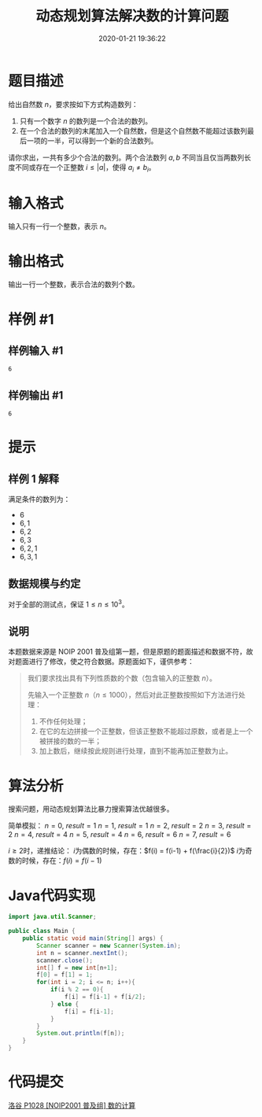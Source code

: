 ﻿---
title: 动态规划算法解决数的计算问题
date: 2020-01-21 19:36:22
summary: 本文基于动态规划算法解决数的计算问题（洛谷P1028题），用Java编程实现。
mathjax: true
tags:
- 算法
- Java
categories:
- 算法分析与设计
---

# 题目描述

给出自然数 $n$，要求按如下方式构造数列：

1. 只有一个数字 $n$ 的数列是一个合法的数列。
2. 在一个合法的数列的末尾加入一个自然数，但是这个自然数不能超过该数列最后一项的一半，可以得到一个新的合法数列。

请你求出，一共有多少个合法的数列。两个合法数列 $a, b$ 不同当且仅当两数列长度不同或存在一个正整数 $i \leq |a|$，使得 $a_i \neq b_i$。

# 输入格式

输入只有一行一个整数，表示 $n$。

# 输出格式

输出一行一个整数，表示合法的数列个数。

# 样例 #1

## 样例输入 #1

```
6
```

## 样例输出 #1

```
6
```

# 提示

## 样例 1 解释

满足条件的数列为：
- $6$
- $6, 1$
- $6, 2$
- $6, 3$
- $6, 2, 1$
- $6, 3, 1$

## 数据规模与约定

对于全部的测试点，保证 $1 \leq n \leq 10^3$。

## 说明

本题数据来源是 NOIP 2001 普及组第一题，但是原题的题面描述和数据不符，故对题面进行了修改，使之符合数据。原题面如下，谨供参考：

> 我们要求找出具有下列性质数的个数（包含输入的正整数 $n$）。
>
> 先输入一个正整数 $n$（$n \le 1000$），然后对此正整数按照如下方法进行处理：
>
> 1. 不作任何处理；
> 2. 在它的左边拼接一个正整数，但该正整数不能超过原数，或者是上一个被拼接的数的一半；
> 3. 加上数后，继续按此规则进行处理，直到不能再加正整数为止。

# 算法分析

搜索问题，用动态规划算法比暴力搜索算法优越很多。

简单模拟：
$n = 0$, $result = 1$
$n = 1$, $result = 1$
$n = 2$, $result = 2$
$n = 3$, $result = 2$
$n = 4$, $result = 4$
$n = 5$, $result = 4$
$n = 6$, $result = 6$
$n = 7$, $result = 6$

$i≥2$时，递推结论：
$i$为偶数的时候，存在：$f(i) = f(i-1) + f(\frac{i}{2})$
$i$为奇数的时候，存在：$f(i) = f(i-1)$

# Java代码实现

```java
import java.util.Scanner;

public class Main {
    public static void main(String[] args) {
        Scanner scanner = new Scanner(System.in);
        int n = scanner.nextInt();
        scanner.close();
        int[] f = new int[n+1];
        f[0] = f[1] = 1;
        for(int i = 2; i <= n; i++){
            if(i % 2 == 0){
                f[i] = f[i-1] + f[i/2];
            } else {
                f[i] = f[i-1];
            }
        }
        System.out.println(f[n]);
    }
}
```

# 代码提交

[洛谷 P1028 \[NOIP2001 普及组\] 数的计算](https://www.luogu.com.cn/problem/P1028)
